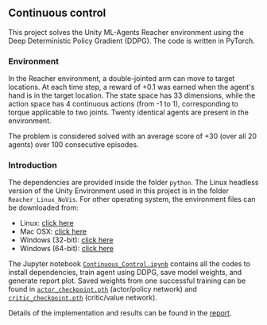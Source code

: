## Continuous control

This project solves the Unity ML-Agents Reacher environment using the Deep Deterministic Policy Gradient (DDPG). The code is written in PyTorch.

### Environment

In the Reacher environment, a double-jointed arm can move to target locations. At each time step, a reward of +0.1 was earned when the agent's hand is in the target location. The state space has 33 dimensions, while the action space has 4 continuous actions (from -1 to 1), corresponding to torque applicable to two joints. Twenty identical agents are present in the environment.

The problem is considered solved with an average score of +30 (over all 20 agents) over 100 consecutive episodes.

### Introduction

The dependencies are provided inside the folder `python`. The Linux headless version of the Unity Environment used in this project is in the folder `Reacher_Linux_NoVis`. For other operating system, the environment files can be downloaded from:

- Linux: [click here](https://s3-us-west-1.amazonaws.com/udacity-drlnd/P2/Reacher/Reacher_Linux.zip)
- Mac OSX: [click here](https://s3-us-west-1.amazonaws.com/udacity-drlnd/P2/Reacher/Reacher.app.zip)
- Windows (32-bit): [click here](https://s3-us-west-1.amazonaws.com/udacity-drlnd/P2/Reacher/Reacher_Windows_x86.zip)
- Windows (64-bit): [click here](https://s3-us-west-1.amazonaws.com/udacity-drlnd/P2/Reacher/Reacher_Windows_x86_64.zip)

The Jupyter notebook [`Continuous_Control.ipynb`](Continuous_Control.ipynb) contains all the codes to install dependencies, train agent using DDPG, save model weights, and generate report plot. Saved weights from one successful training can be found in [`actor_checkpoint.pth`](actor_checkpoint.pth) (actor/policy network) and [`critic_checkpoint.pth`](critic_checkpoint.pth) (critic/value network).

Details of the implementation and results can be found in the [report](Report.md).
